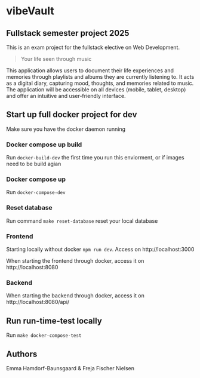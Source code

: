 # vibeVault

## Fullstack semester project 2025

This is an exam project for the fullstack elective on Web Development.

> Your life seen through music

This application allows users to document their life experiences and memories through playlists and albums they are currently listening to. It acts as a digital diary, capturing mood, thoughts, and memories related to music. The application will be accessible on all devices (mobile, tablet, desktop) and offer an intuitive and user-friendly interface.

## Start up full docker project for dev

Make sure you have the docker daemon running

### Docker compose up build

Run `docker-build-dev` the first time you run this enviorment, or if images need to be build agian

### Docker compose up

Run `docker-compose-dev`

### Reset database

Run command `make reset-database` reset your local database

### Frontend

Starting locally without docker `npm run dev`. Access on http://localhost:3000

When starting the frontend through docker, access it on http://localhost:8080

### Backend

When starting the backend through docker, access it on http://localhost:8080/api/

## Run run-time-test locally

Run `make docker-compose-test`

## Authors

Emma Hamdorf-Baunsgaard & Freja Fischer Nielsen
